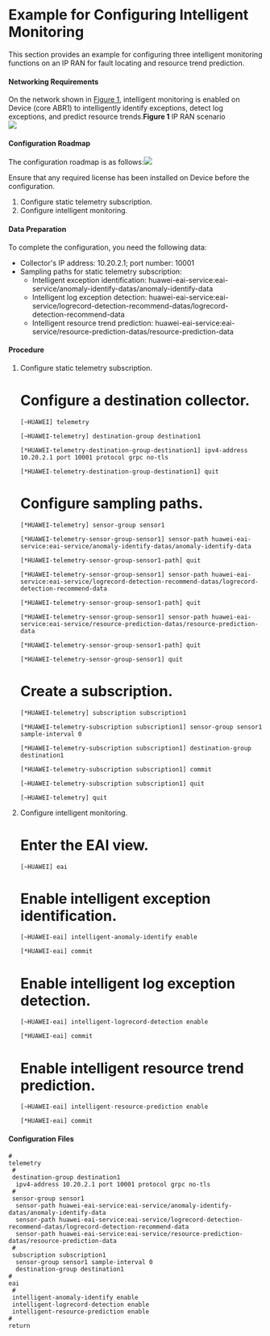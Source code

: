 Example for Configuring Intelligent Monitoring
==============================================

This section provides an example for configuring three intelligent monitoring functions on an IP RAN for fault locating and resource trend prediction.

#### Networking Requirements

On the network shown in [Figure 1](#EN-US_TASK_0000001390854196__fig145041236111514), intelligent monitoring is enabled on Device (core ABR1) to intelligently identify exceptions, detect log exceptions, and predict resource trends.**Figure 1** IP RAN scenario  
![](figure/en-us_image_0000001457250773.png)
#### Configuration Roadmap

The configuration roadmap is as follows:![](../../../../public_sys-resources/note_3.0-en-us.png) 

Ensure that any required license has been installed on Device before the configuration.

1. Configure static telemetry subscription.
2. Configure intelligent monitoring.
#### Data Preparation

To complete the configuration, you need the following data:

* Collector's IP address: 10.20.2.1; port number: 10001
* Sampling paths for static telemetry subscription:
  + Intelligent exception identification: huawei-eai-service:eai-service/anomaly-identify-datas/anomaly-identify-data
  + Intelligent log exception detection: huawei-eai-service:eai-service/logrecord-detection-recommend-datas/logrecord-detection-recommend-data
  + Intelligent resource trend prediction: huawei-eai-service:eai-service/resource-prediction-datas/resource-prediction-data


#### Procedure

1. Configure static telemetry subscription.
   
   
   
   # Configure a destination collector.
   
   ```
   [~HUAWEI] telemetry
   ```
   ```
   [~HUAWEI-telemetry] destination-group destination1
   ```
   ```
   [*HUAWEI-telemetry-destination-group-destination1] ipv4-address 10.20.2.1 port 10001 protocol grpc no-tls
   ```
   ```
   [*HUAWEI-telemetry-destination-group-destination1] quit
   ```
   
   # Configure sampling paths.
   
   
   
   ```
   [*HUAWEI-telemetry] sensor-group sensor1
   ```
   ```
   [*HUAWEI-telemetry-sensor-group-sensor1] sensor-path huawei-eai-service:eai-service/anomaly-identify-datas/anomaly-identify-data 
   ```
   ```
   [*HUAWEI-telemetry-sensor-group-sensor1-path] quit
   ```
   ```
   [*HUAWEI-telemetry-sensor-group-sensor1] sensor-path huawei-eai-service:eai-service/logrecord-detection-recommend-datas/logrecord-detection-recommend-data
   ```
   ```
   [*HUAWEI-telemetry-sensor-group-sensor1-path] quit
   ```
   ```
   [*HUAWEI-telemetry-sensor-group-sensor1] sensor-path huawei-eai-service:eai-service/resource-prediction-datas/resource-prediction-data
   ```
   ```
   [*HUAWEI-telemetry-sensor-group-sensor1-path] quit
   ```
   ```
   [*HUAWEI-telemetry-sensor-group-sensor1] quit
   ```
   
   # Create a subscription.
   
   ```
   [*HUAWEI-telemetry] subscription subscription1
   ```
   ```
   [*HUAWEI-telemetry-subscription subscription1] sensor-group sensor1 sample-interval 0
   ```
   ```
   [*HUAWEI-telemetry-subscription subscription1] destination-group destination1
   ```
   ```
   [*HUAWEI-telemetry-subscription subscription1] commit
   ```
   ```
   [~HUAWEI-telemetry-subscription subscription1] quit
   ```
   ```
   [~HUAWEI-telemetry] quit
   ```
2. Configure intelligent monitoring.
   
   
   
   # Enter the EAI view.
   
   ```
   [~HUAWEI] eai
   ```
   
   
   
   # Enable intelligent exception identification.
   
   ```
   [~HUAWEI-eai] intelligent-anomaly-identify enable
   ```
   ```
   [*HUAWEI-eai] commit
   ```
   
   # Enable intelligent log exception detection.
   
   ```
   [~HUAWEI-eai] intelligent-logrecord-detection enable
   ```
   ```
   [*HUAWEI-eai] commit
   ```
   
   # Enable intelligent resource trend prediction.
   
   
   
   ```
   [~HUAWEI-eai] intelligent-resource-prediction enable
   ```
   
   
   ```
   [*HUAWEI-eai] commit
   ```

#### Configuration Files

```
#
telemetry
 #
 destination-group destination1
  ipv4-address 10.20.2.1 port 10001 protocol grpc no-tls
 #
 sensor-group sensor1
  sensor-path huawei-eai-service:eai-service/anomaly-identify-datas/anomaly-identify-data
  sensor-path huawei-eai-service:eai-service/logrecord-detection-recommend-datas/logrecord-detection-recommend-data
  sensor-path huawei-eai-service:eai-service/resource-prediction-datas/resource-prediction-data
 #
 subscription subscription1
  sensor-group sensor1 sample-interval 0
  destination-group destination1
#
eai
 #
 intelligent-anomaly-identify enable
 intelligent-logrecord-detection enable
 intelligent-resource-prediction enable
#
return
```